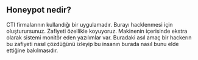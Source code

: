 ## Honeypot nedir?
CTI firmalarının kullandığı bir uygulamadır. Burayı hacklenmesi için oluşturursunuz. Zafiyeti özellikle koyuyoruz. Makinenin içerisinde ekstra olarak sistemi monitör eden yazılımlar var. Buradaki asıl amaç bir hackerın bu zafiyeti nasıl çözdüğünü izleyip bu insanın burada nasıl bunu elde ettiğine bakılmasıdır.
